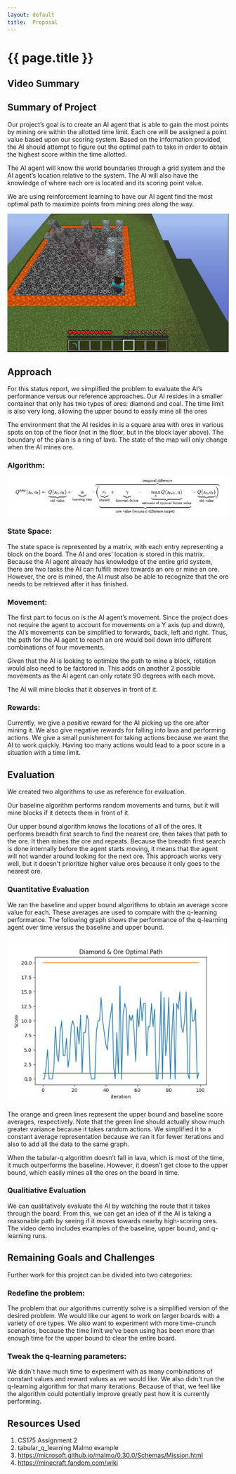 ```yaml
---
layout: default
title:  Proposal
---
```


# {{ page.title }}

## Video Summary
<!-- <iframe width="854" height="480" src="TODO" frameborder="0" allow="accelerometer; autoplay; clipboard-write; encrypted-media; gyroscope; picture-in-picture" allowfullscreen></iframe> -->


## Summary of Project
Our project’s goal is to create an AI agent that is able to gain the most points by mining ore within the allotted time limit. Each ore will be assigned a point value based upon our scoring system. Based on the information provided, the AI should attempt to figure out the optimal path to take in order to obtain the highest score within the time allotted.

The AI agent will know the world boundaries through a grid system and the AI agent’s location relative to the system. The AI will also have the knowledge of where each ore is located and its scoring point value.

We are using reinforcement learning to have our AI agent find the most optimal path to maximize points from mining ores along the way.

<p align="center">
  <img src="img/environment.JPG">
</p>

## Approach
For this status report, we simplified the problem to evaluate the AI’s performance versus our reference approaches. Our AI resides in a smaller container that only has two types of ores: diamond and coal. The time limit is also very long, allowing the upper bound to easily mine all the ores

The environment that the AI resides in is a square area with ores in various spots on top of the floor (not in the floor, but in the block layer above). The boundary of the plain is a ring of lava. The state of the map will only change when the AI mines ore.

### Algorithm:
<p align="center">
  <img src="img/qlearning_formula.JPG">
</p>

### State Space:
The state space is represented by a matrix, with each entry representing a block on the board. The AI and ores’ location is stored in this matrix. Because the AI agent already has knowledge of the entire grid system, there are two tasks the AI can fulfill: move towards an ore or mine an ore. However, the ore is mined, the AI must also be able to recognize that the ore needs to be retrieved after it has finished.

### Movement:
The first part to focus on is the AI agent’s movement. Since the project does not require the agent to account for movements on a Y axis (up and down), the AI’s movements can be simplified to  forwards, back, left and right. Thus, the path for the AI agent to reach an ore would boil down into different combinations of four movements. 

Given that the AI is looking to optimize the path to mine a block, rotation would also need to be factored in. This adds on another 2 possible movements as the AI agent can only rotate 90 degrees with each move.

The AI will mine blocks that it observes in front of it.

### Rewards:
Currently, we give a positive reward for the AI picking up the ore after mining it. We also give negative rewards for falling into lava and performing actions. We give a small punishment for taking actions because we want the AI to work quickly. Having too many actions would lead to a poor score in a situation with a time limit.

## Evaluation
We created two algorithms to use as reference for evaluation.

Our baseline algorithm performs random movements and turns, but it will mine blocks if it detects them in front of it.

Our upper bound algorithm knows the locations of all of the ores. It performs breadth first search to find the nearest ore, then takes that path to the ore. It then mines the ore and repeats. Because the breadth first search is done internally before the agent starts moving, it means that the agent will not wander around looking for the next ore. This approach works very well, but it doesn't prioritize higher value ores because it only goes to the nearest ore.

### Quantitative Evaluation
We ran the baseline and upper bound algorithms to obtain an average score value for each. These averages are used to compare with the q-learning performance. The following graph shows the performance of the q-learning agent over time versus the baseline and upper bound.

<p align="center">
  <img src="img/status_graph.png">
</p>

The orange and green lines represent the upper bound and baseline score averages, respectively. Note that the green line should actually show much greater variance because it takes random actions. We simplified it to a constant average representation because we ran it for fewer iterations and also to add all the data to the same graph.

When the tabular-q algorithm doesn’t fall in lava, which is most of the time, it much outperforms the baseline. However, it doesn’t get close to the upper bound, which easily mines all the ores on the board in time.

### Qualitiative Evaluation
We can qualitatively evaluate the AI by watching the route that it takes through the board. From this, we can get an idea of if the AI is taking a reasonable path by seeing if it moves towards nearby high-scoring ores. The video demo includes examples of the baseline, upper bound, and q-learning runs.

## Remaining Goals and Challenges
Further work for this project can be divided into two categories:

### Redefine the problem:
The problem that our algorithms currently solve is a simplified version of the desired problem. We would like our agent to work on larger boards with a variety of ore types. We also want to experiment with more time-crunch scenarios, because the time limit we've been using has been more than enough time for the upper bound to clear the entire board.

### Tweak the q-learning parameters:
We didn't have much time to experiment with as many combinations of constant values and reward values as we would like. We also didn't run the q-learning algorithm for that many iterations. Because of that, we feel like the algorithm could potentially improve greatly past how it is currently performing.

## Resources Used
1. CS175 Assignment 2
2. tabular_q_learning Malmo example
3. https://microsoft.github.io/malmo/0.30.0/Schemas/Mission.html
4. https://minecraft.fandom.com/wiki
